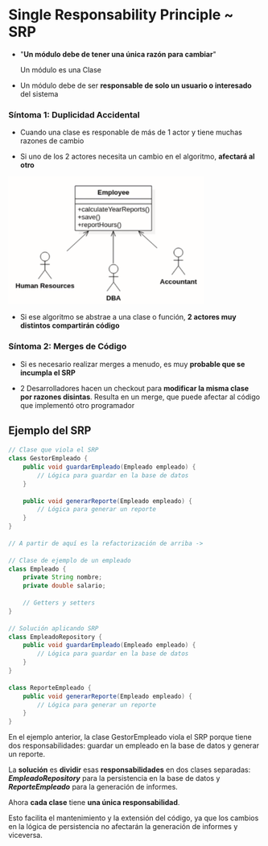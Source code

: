# Single Responsability Principle ~ SRP 

+ "**Un módulo debe de tener una única razón para cambiar**"

    Un módulo es una Clase

+ Un módulo debe de ser **responsable de solo un usuario o interesado** del sistema


### Síntoma 1: Duplicidad Accidental

+ Cuando una clase es responable de más de 1 actor y tiene muchas razones de cambio

+ Si uno de los 2 actores necesita un cambio en el algoritmo, **afectará al otro**

![](/Images/3-Principios-SOLID/Screenshot%20Capture%20-%202023-11-12%20-%2018-00-57.png)

+ Si ese algoritmo se abstrae a una clase o función, **2 actores muy distintos compartirán código**


### Síntoma 2: Merges de Código

+ Si es necesario realizar merges a menudo, es muy **probable que se incumpla el SRP**

+ 2 Desarrolladores hacen un checkout para **modificar la misma clase por razones disintas**.
Resulta en un merge, que puede afectar al código que implementó otro programador




## Ejemplo del SRP


```java
// Clase que viola el SRP
class GestorEmpleado {
    public void guardarEmpleado(Empleado empleado) {
        // Lógica para guardar en la base de datos
    }

    public void generarReporte(Empleado empleado) {
        // Lógica para generar un reporte
    }
}

// A partir de aquí es la refactorización de arriba ->

// Clase de ejemplo de un empleado
class Empleado {
    private String nombre;
    private double salario;

    // Getters y setters
}

// Solución aplicando SRP
class EmpleadoRepository {
    public void guardarEmpleado(Empleado empleado) {
        // Lógica para guardar en la base de datos
    }
}

class ReporteEmpleado {
    public void generarReporte(Empleado empleado) {
        // Lógica para generar un reporte
    }
}
```

En el ejemplo anterior, la clase GestorEmpleado viola el SRP porque tiene dos responsabilidades: guardar un empleado en la base de datos y generar un reporte.
 
La **solución** es **dividir** esas **responsabilidades** en dos clases separadas: _**EmpleadoRepository**_ para la persistencia en la base de datos y _**ReporteEmpleado**_ para la generación de informes. 

Ahora **cada clase** tiene **una única responsabilidad**. 

Esto facilita el mantenimiento y la extensión del código, ya que los cambios en la lógica de persistencia no afectarán la generación de informes y viceversa.